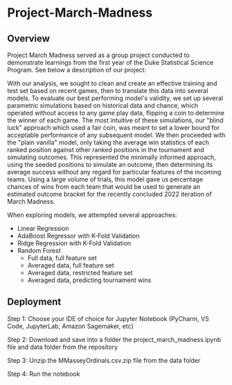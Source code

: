 # Project-March-Madness

## Overview
Project March Madness served as a group project conducted to demonstrate learnings from the first year of the Duke Statistical Science Program. See below a description of our project:

With our analysis, we sought to clean and create an effective training and test set based on recent games, then to translate this data into several models. To evaluate our best performing model's validity, we set up several parametric simulations based on historical data and chance, which operated without access to any game play data, flipping a coin to determine the winner of each game. The most intuitive of these simulations, our "blind luck" approach which used a fair coin, was meant to set a lower bound for acceptable performance of any subsequent model. We then proceeded with the "plain vanilla" model, only taking the average win statistics of each ranked position against other ranked positions in the tournament and simulating outcomes. This represented the minimally informed approach, using the seeded positions to simulate an outcome, then determining its average success without any regard for particular features of the incoming teams. Using a large volume of trials, this model gave us percentage chances of wins from each team that would be used to generate an estimated outcome bracket for the recently concluded 2022 iteration of March Madness.

When exploring models, we attempted several approaches:

- Linear Regression
- AdaBoost Regressor with K-Fold Validation
- Ridge Regression with K-Fold Validation
- Random Forest
  - Full data, full feature set
  - Averaged data, full feature set
  - Averaged data, restricted feature set
  - Averaged data, predicting tournament wins

## Deployment
Step 1: Choose your IDE of choice for Jupyter Notebook (PyCharm, VS Code, JupyterLab, Amazon Sagemaker, etc)

Step 2: Download and save into a folder the project_march_madness.ipynb file and data folder from the repository

Step 3: Unzip the MMasseyOrdinals.csv.zip file from the data folder

Step 4: Run the notebook
